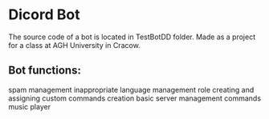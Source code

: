 # Dicord Bot
The source code of a bot is located in TestBotDD folder. Made as a project for a class at AGH University in Cracow.
## Bot functions:
spam management
inappropriate language management
role creating and assigning
custom commands creation
basic server management commands
music player
